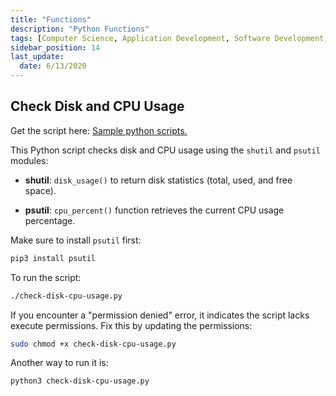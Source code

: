 ```yaml
---
title: "Functions"
description: "Python Functions"
tags: [Computer Science, Application Development, Software Development, Python]
sidebar_position: 14
last_update:
  date: 6/13/2020
---
```



## Check Disk and CPU Usage 

Get the script here: [Sample python scripts.](https://github.com/joseeden/joeden/tree/master/public/code/python/basics)


This Python script checks disk and CPU usage using the `shutil` and `psutil` modules:

- **shutil**: `disk_usage()` to return disk statistics (total, used, and free space).
  
- **psutil**: `cpu_percent()` function retrieves the current CPU usage percentage.

Make sure to install `psutil` first:

```python
pip3 install psutil 
```

To run the script:

```bash
./check-disk-cpu-usage.py
```

If you encounter a "permission denied" error, it indicates the script lacks execute permissions. Fix this by updating the permissions:

```bash
sudo chmod +x check-disk-cpu-usage.py
```

Another way to run it is:

```bash
python3 check-disk-cpu-usage.py
```


